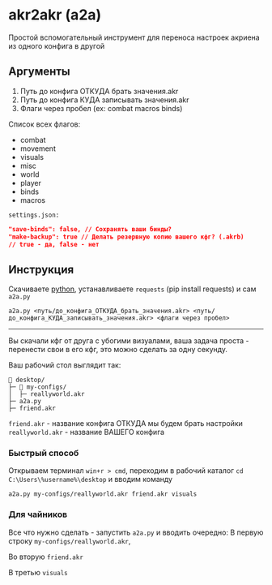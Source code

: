 # akr2akr (a2a)
Простой вспомогательный инструмент для переноса настроек акриена из одного конфига в другой

## Аргументы
 1. Путь до конфига ОТКУДА брать значения.akr
 2. Путь до конфига КУДА записывать значения.akr
 3. Флаги через пробел (ex: combat macros binds)

Список всех флагов:
  - combat
  - movement
  - visuals
  - misc
  - world
  - player
  - binds
  - macros

`settings.json:`
```json
"save-binds": false, // Сохранять ваши бинды?
"make-backup": true // Делать резервную копию вашего кфг? (.akrb)
// true - да, false - нет
```
## Инструкция
Скачиваете [python](https://python.org/), устанавливаете `requests` (pip install requests) и сам `a2a.py`

```
a2a.py <путь/до_конфига_ОТКУДА_брать_значения.akr> <путь/до_конфига_КУДА_записывать_значения.akr> <флаги через пробел>
```

<hr>
Вы скачали кфг от друга с убогими визуалами, ваша задача проста - перенести свои в его кфг, это можно сделать за одну секунду. 

Ваш рабочий стол выглядит так:
```
📁 desktop/
├─ 📁 my-configs/
│  ├─ reallyworld.akr
├─ a2a.py
├─ friend.akr
```
`friend.akr` - название конфига ОТКУДА мы будем брать настройки <br>
`reallyworld.akr` - название ВАШЕГО конфига

### Быстрый способ
Открываем терминал `win+r > cmd`, переходим в рабочий каталог `cd C:\Users\%username%\desktop` и вводим команду 
```
a2a.py my-configs/reallyworld.akr friend.akr visuals
```

### Для чайников
Все что нужно сделать - запустить `a2a.py` и вводить очередно:
В первую строку `my-configs/reallyworld.akr`, 

Во вторую `friend.akr` 

В третью `visuals`